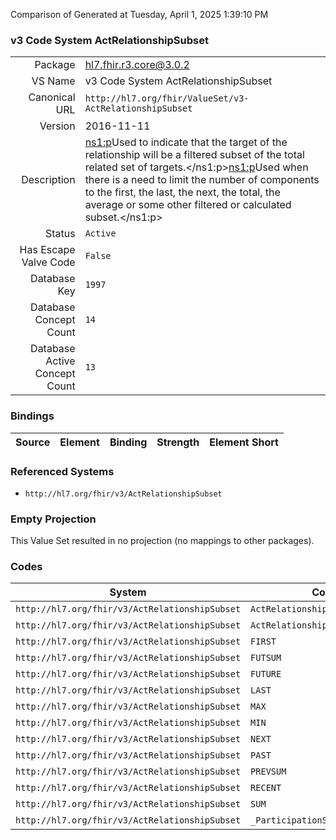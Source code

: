 Comparison of 
Generated at Tuesday, April 1, 2025 1:39:10 PM

### v3 Code System ActRelationshipSubset

|      |     |
| ---: | --- |
| Package | hl7.fhir.r3.core@3.0.2 |
| VS Name | v3 Code System ActRelationshipSubset |
| Canonical URL | `http://hl7.org/fhir/ValueSet/v3-ActRelationshipSubset` |
| Version | 2016-11-11 |
| Description | <ns1:p>Used to indicate that the target of the relationship will be a filtered subset of the total related set of targets.</ns1:p><ns1:p>Used when there is a need to limit the number of components to the first, the last, the next, the total, the average or some other filtered or calculated subset.</ns1:p> |
| Status | `Active` |
| Has Escape Valve Code | `False` |
| Database Key | `1997` |
| Database Concept Count | `14` |
| Database Active Concept Count | `13` |
### Bindings

| Source | Element | Binding | Strength | Element Short |
| ------ | ------- | ------- | -------- | ------------- |

### Referenced Systems

* `http://hl7.org/fhir/v3/ActRelationshipSubset`
### Empty Projection

This Value Set resulted in no projection (no mappings to other packages).

### Codes

| System | Code | Display |
| ------ | ---- | ------- |
| `http://hl7.org/fhir/v3/ActRelationshipSubset` | `ActRelationshipExpectedSubset` | ActRelationshipExpectedSubset |
| `http://hl7.org/fhir/v3/ActRelationshipSubset` | `ActRelationshipPastSubset` | ActRelationshipPastSubset |
| `http://hl7.org/fhir/v3/ActRelationshipSubset` | `FIRST` | first known |
| `http://hl7.org/fhir/v3/ActRelationshipSubset` | `FUTSUM` | future summary |
| `http://hl7.org/fhir/v3/ActRelationshipSubset` | `FUTURE` | expected future |
| `http://hl7.org/fhir/v3/ActRelationshipSubset` | `LAST` | expected last |
| `http://hl7.org/fhir/v3/ActRelationshipSubset` | `MAX` | maximum |
| `http://hl7.org/fhir/v3/ActRelationshipSubset` | `MIN` | minimum |
| `http://hl7.org/fhir/v3/ActRelationshipSubset` | `NEXT` | expected next |
| `http://hl7.org/fhir/v3/ActRelationshipSubset` | `PAST` | previous |
| `http://hl7.org/fhir/v3/ActRelationshipSubset` | `PREVSUM` | previous summary |
| `http://hl7.org/fhir/v3/ActRelationshipSubset` | `RECENT` | most recent |
| `http://hl7.org/fhir/v3/ActRelationshipSubset` | `SUM` | summary |
| `http://hl7.org/fhir/v3/ActRelationshipSubset` | `_ParticipationSubset` | ParticipationSubset |
